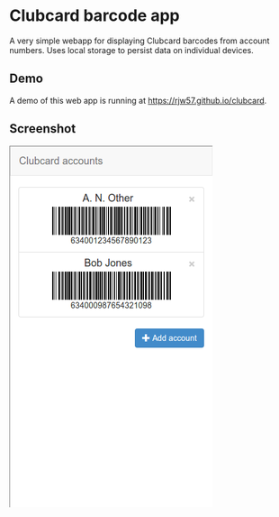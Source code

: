 # Clubcard barcode app

A very simple webapp for displaying Clubcard barcodes from account numbers.
Uses local storage to persist data on individual devices.

## Demo

A demo of this web app is running at <https://rjw57.github.io/clubcard>.

## Screenshot

![Screenshot of demo app](screenshots/clubcard-screenshot.png)
